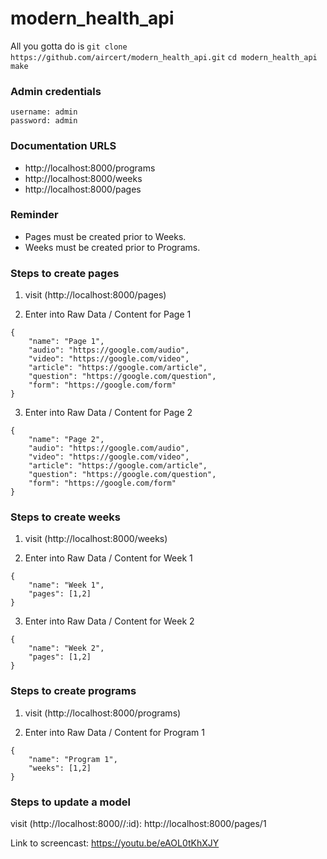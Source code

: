 # modern_health_api

All you gotta do is 
`git clone https://github.com/aircert/modern_health_api.git`
`cd modern_health_api`
`make`

### Admin credentials

```
username: admin
password: admin
```

### Documentation URLS

- http://localhost:8000/programs
- http://localhost:8000/weeks
- http://localhost:8000/pages

### Reminder

- Pages must be created prior to Weeks.
- Weeks must be created prior to Programs.

### Steps to create pages

1) visit (http://localhost:8000/pages)

2) Enter into Raw Data / Content for Page 1

```
{
    "name": "Page 1",
    "audio": "https://google.com/audio",
    "video": "https://google.com/video",
    "article": "https://google.com/article",
    "question": "https://google.com/question",
    "form": "https://google.com/form"
}
```

3) Enter into Raw Data / Content for Page 2

```
{
    "name": "Page 2",
    "audio": "https://google.com/audio",
    "video": "https://google.com/video",
    "article": "https://google.com/article",
    "question": "https://google.com/question",
    "form": "https://google.com/form"
}
```

### Steps to create weeks 

1) visit (http://localhost:8000/weeks)

2) Enter into Raw Data / Content for Week 1

```
{
    "name": "Week 1",
    "pages": [1,2]
}
```

3) Enter into Raw Data / Content for Week 2

```
{
    "name": "Week 2",
    "pages": [1,2]
}
```

### Steps to create programs

1) visit (http://localhost:8000/programs)

2) Enter into Raw Data / Content for Program 1

```
{
    "name": "Program 1",
    "weeks": [1,2]
}
```

### Steps to update a model

visit (http://localhost:8000/<model>/:id): http://localhost:8000/pages/1

Link to screencast: https://youtu.be/eAOL0tKhXJY
